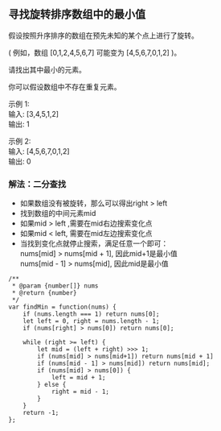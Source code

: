 ## 寻找旋转排序数组中的最小值

假设按照升序排序的数组在预先未知的某个点上进行了旋转。  

( 例如，数组 [0,1,2,4,5,6,7] 可能变为 [4,5,6,7,0,1,2] )。  

请找出其中最小的元素。  

你可以假设数组中不存在重复元素。  

示例 1:  
输入: [3,4,5,1,2]  
输出: 1  

示例 2:  
输入: [4,5,6,7,0,1,2]  
输出: 0  

### 解法：二分查找  
* 如果数组没有被旋转，那么可以得出right > left  
* 找到数组的中间元素mid  
* 如果mid > left ,需要在mid右边搜索变化点  
* 如果mid < left, 需要在mid左边搜索变化点  
* 当找到变化点就停止搜索，满足任意一个即可：  
nums[mid] > nums[mid + 1], 因此mid+1是最小值  
nums[mid - 1] > nums[mid], 因此mid是最小值  

```
/**
 * @param {number[]} nums
 * @return {number}
 */
var findMin = function(nums) {
    if (nums.length === 1) return nums[0];
    let left = 0, right = nums.length - 1;
    if (nums[right] > nums[0]) return nums[0];

    while (right >= left) {
        let mid = (left + right) >>> 1;
        if (nums[mid] > nums[mid+1]) return nums[mid + 1]
        if (nums[mid - 1] > nums[mid]) return nums[mid];
        if (nums[mid] > nums[0]) {
            left = mid + 1;
        } else {
            right = mid - 1;
        }
    }
    return -1;
};
```